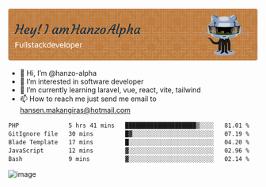 ![Header](./github-header-image.png)

- 👋 Hi, I’m @hanzo-alpha
- 👀 I’m interested in software developer
- 🌱 I’m currently learning laravel, vue, react, vite, tailwind
- 📫 How to reach me just send me email to hansen.makangiras@hotmail.com 

<!---
hanzo-alpha/hanzo-alpha is a ✨ special ✨ repository because its `README.md` (this file) appears on your GitHub profile.
You can click the Preview link to take a look at your changes.
--->

<!--START_SECTION:waka-->

```txt
PHP              5 hrs 41 mins   ████████████████████▒░░░░   81.01 %
GitIgnore file   30 mins         █▓░░░░░░░░░░░░░░░░░░░░░░░   07.19 %
Blade Template   17 mins         █░░░░░░░░░░░░░░░░░░░░░░░░   04.20 %
JavaScript       12 mins         ▓░░░░░░░░░░░░░░░░░░░░░░░░   02.96 %
Bash             9 mins          ▓░░░░░░░░░░░░░░░░░░░░░░░░   02.14 %
```

<!--END_SECTION:waka-->

![image](https://github.com/hanzo-alpha/hanzo-alpha/assets/111342797/c4bd2977-6123-4017-8652-6e166259b484)

